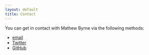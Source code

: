 ```yaml
---
layout: default
title: Contact
---
```


You can get in contact with Mathew Byrne via the following methods:

- [email](mailto:mathewbyrne@gmail.com)
- [Twitter](http://twitter.com/mathewbyrne)
- [GitHub](https://github.com/mathewbyrne)
